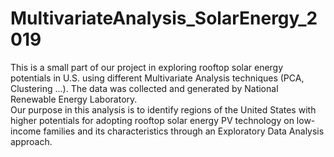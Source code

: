 # MultivariateAnalysis_SolarEnergy_2019
This is a small part of our project in exploring rooftop solar energy potentials in U.S. using different Multivariate Analysis techniques (PCA, Clustering ...).  The data was collected and generated by National Renewable Energy Laboratory.   
Our purpose in this analysis is to identify regions of the United States with higher potentials for adopting rooftop solar energy PV technology on low-income families and its characteristics through an Exploratory Data Analysis approach.

